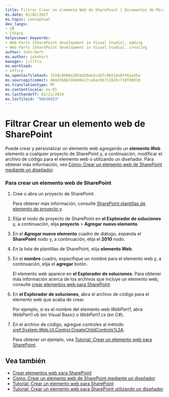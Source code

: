 ```yaml
---
title: Filtrar Crear un elemento Web de SharePoint | Documentos de Microsoft
ms.date: 02/02/2017
ms.topic: conceptual
dev_langs:
- VB
- CSharp
helpviewer_keywords:
- Web Parts [SharePoint development in Visual Studio], adding
- Web Parts [SharePoint development in Visual Studio], creating
author: John-Hart
ms.author: johnhart
manager: jillfra
ms.workload:
- office
ms.openlocfilehash: 3328c8900a202dd28eb2cab7c9651de8f45aa35e
ms.sourcegitcommit: d0425b6b7d4b99e17ca6ac0671282bc718f80910
ms.translationtype: MT
ms.contentlocale: es-ES
ms.lasthandoff: 02/21/2019
ms.locfileid: "56636923"
---
```

# <a name="how-to-create-a-sharepoint-web-part"></a>Filtrar Crear un elemento web de SharePoint
  Puede crear y personalizar un elemento web agregando un **elemento Web** elemento a cualquier proyecto de SharePoint y, a continuación, modificar el archivo de código para el elemento web o utilizando un diseñador. Para obtener más información, vea [Cómo: Crear un elemento web de SharePoint mediante un diseñador](../sharepoint/how-to-create-a-sharepoint-web-part-by-using-a-designer.md).

### <a name="to-create-a-sharepoint-web-part"></a>Para crear un elemento web de SharePoint

1.  Cree o abra un proyecto de SharePoint.

     Para obtener más información, consulte [SharePoint plantillas de elemento de proyecto y](../sharepoint/sharepoint-project-and-project-item-templates.md).

2.  Elija el nodo de proyecto de SharePoint en **el Explorador de soluciones** y, a continuación, elija **proyecto** > **Agregar nuevo elemento**.

3.  En el **Agregar nuevo elemento** cuadro de diálogo, expanda el **SharePoint** nodo y, a continuación, elija el **2010** nodo.

4.  En la lista de plantillas de SharePoint, elija **elemento Web**.

5.  En el **nombre** cuadro, especifique un nombre para el elemento web y, a continuación, elija el **agregar** botón.

     El elemento web aparece en **el Explorador de soluciones**. Para obtener más información acerca de los archivos que incluye un elemento web, consulte [crear elementos web para SharePoint](../sharepoint/creating-web-parts-for-sharepoint.md).

6.  En **el Explorador de soluciones**, abra el archivo de código para el elemento web que acaba de crear.

     Por ejemplo, si es el nombre del elemento web *WebPart1*, abra *WebPart1.vb* (en Visual Basic) o *WebPart1.cs* (en C#).

7.  En el archivo de código, agregue controles al método <xref:System.Web.UI.Control.CreateChildControls%2A>.

     Para obtener un ejemplo, vea [Tutorial: Crear un elemento web para SharePoint](../sharepoint/walkthrough-creating-a-web-part-for-sharepoint.md).

## <a name="see-also"></a>Vea también
- [Crear elementos web para SharePoint](../sharepoint/creating-web-parts-for-sharepoint.md)
- [Cómo: Crear un elemento web de SharePoint mediante un diseñador](../sharepoint/how-to-create-a-sharepoint-web-part-by-using-a-designer.md)
- [Tutorial: Crear un elemento web para SharePoint](../sharepoint/walkthrough-creating-a-web-part-for-sharepoint.md)
- [Tutorial: Crear un elemento web para SharePoint utilizando un diseñador](../sharepoint/walkthrough-creating-a-web-part-for-sharepoint-by-using-a-designer.md)
